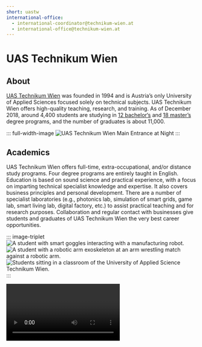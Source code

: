 ```yaml
---
short: uastw
international-office:
  - international-coordinator@technikum-wien.at
  - international-office@technikum-wien.at
---
```


# UAS Technikum Wien

## About

[UAS Technikum Wien](https://www.technikum-wien.at/en/) was founded in 1994 and is Austria’s only University of Applied Sciences focused solely on technical subjects.
UAS Technikum Wien offers high-quality teaching, research, and training.
As of December 2018, around 4,400 students are studying in [12 bachelor‘s](https://www.technikum-wien.at/en/study_programs/bachelor_s/) and [18 master’s](https://www.technikum-wien.at/en/study_programs/master_s/) degree programs, and the number of graduates is about 11,000.

::: full-width-image
<img :src="$withBase('/assets/img/partner/uastw/uastw-at-night.jpg')" title="UAS Technikum Wien (UAS TW) - Main Entrance" alt="UAS Technikum Wien Main Entrance at Night">
:::

## Academics

UAS Technikum Wien offers full-time, extra-occupational, and/or distance study programs.
Four degree programs are entirely taught in English.
Education is based on sound science and practical experience, with a focus on imparting technical specialist knowledge and expertise.
It also covers business principles and personal development.
There are a number of specialist laboratories (e.g., photonics lab, simulation of smart grids, game lab, smart living lab, digital factory, etc.) to assist practical teaching and for research purposes.
Collaboration and regular contact with businesses give students and graduates of UAS Technikum Wien the very best career opportunities.

::: image-triplet
<img :src="$withBase('/assets/img/partner/uastw/digital-factory-2.jpg')" title="UAS Technikum Wien (UAS TW) - Digital Factory" alt="A student with smart goggles interacting with a manufacturing robot.">
<img :src="$withBase('/assets/img/partner/uastw/digital-factory-3.jpg')" title="UAS Technikum Wien (UAS TW) - Digital Factory" alt="A student with a robotic arm exoskeleton at an arm wrestling match against a robotic arm.">
<img :src="$withBase('/assets/img/partner/uastw/classroom.jpg')" title="UAS Technikum Wien (UAS TW) - Classroom" alt="Students sitting in a classroom of the University of Applied Science Technikum Wien.">
:::

<Video id="xBFLoPRD6rE"/>

## Exchange Programme

Incoming exchange students from partner universities are free to select courses from different study programs and different semesters.
The academic year at UAS Technikum Wien is divided into winter (September – January) and summer term (February – July).
UAS Technikum Wien recommends 30 ECTS per semester, but demands that Incomings at least complete 15 ECTS per semester.
The English Course Guide, which can be downloaded from the [website for incoming students](https://www.technikum-wien.at/en/international/incoming-mobility/incoming-students/), will help applicants to preselect courses.
Courses taught in German language are only available for Incomings with a sufficient command of the spoken and written language, which is level B2, according to the Common European Framework of Languages.
Further information about the application process for incoming students can be found in the video below:

<Video id="Kq8CMjZZ-M8" hl="en"/>

## Vienna

[Vienna](https://www.wien.info/en) is regularely ranked as one of the best [liveable cities](https://www.economist.com/graphic-detail/2019/09/04/vienna-remains-the-worlds-most-liveable-city) in the world. Get a taste of Vienna by watching this timelapse video created by [FilmSpektakel](https://filmspektakel.at/).

<Video id="JfKKjD0GSZo"/>

<!-- more -->
